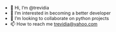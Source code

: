 - 👋 Hi, I’m @trevidia
- 👀 I’m interested in becoming a better developer
- 💞️ I’m looking to collaborate on python projects
- 📫 How to reach me trevidia@yahoo.com


